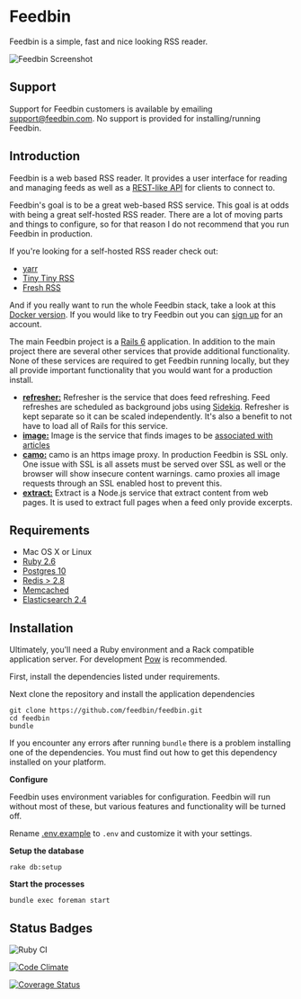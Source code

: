 Feedbin
=======

Feedbin is a simple, fast and nice looking RSS reader.

![Feedbin Screenshot](https://feedbin.github.io/files/feedbin-screenshot.jpeg)

Support
-------

Support for Feedbin customers is available by emailing [support@feedbin.com](mailto:support@feedbin.com). No support is provided for installing/running Feedbin. 

Introduction
------------

Feedbin is a web based RSS reader. It provides a user interface for reading and managing feeds as well as a [REST-like API](https://github.com/feedbin/feedbin-api) for clients to connect to.

Feedbin's goal is to be a great web-based RSS service. This goal is at odds with being a great self-hosted RSS reader. There are a lot of moving parts and things to configure, so for that reason I do not recommend that you run Feedbin in production.

If you're looking for a self-hosted RSS reader check out:

- [yarr](https://github.com/nkanaev/yarr)
- [Tiny Tiny RSS](https://tt-rss.org)
- [Fresh RSS](https://freshrss.org)

And if you really want to run the whole Feedbin stack, take a look at this [Docker version](https://github.com/angristan/feedbin-docker). If you would like to try Feedbin out you can [sign up](https://feedbin.com/) for an account.

The main Feedbin project is a [Rails 6](http://rubyonrails.org/) application. In addition to the main project there are several other services that provide additional functionality. None of these services are required to get Feedbin running locally, but they all provide important functionality that you would want for a production install.

 - [**refresher:**](https://github.com/feedbin/refresher)
   Refresher is the service that does feed refreshing. Feed refreshes are scheduled as background jobs using [Sidekiq](https://github.com/mperham/sidekiq). Refresher is kept separate so it can be scaled independently. It's also a benefit to not have to load all of Rails for this service.
 - [**image:**](https://github.com/feedbin/image)
   Image is the service that finds images to be [associated with articles](https://feedbin.com/blog/2015/10/22/image-previews/)
 - [**camo:**](https://github.com/atmos/camo)
   camo is an https image proxy. In production Feedbin is SSL only. One issue with SSL is all assets must be served over SSL as well or the browser will show insecure content warnings. camo proxies all image requests through an SSL enabled host to prevent this.
 - [**extract:**](https://github.com/feedbin/extract)
   Extract is a Node.js service that extract content from web pages. It is used to extract full pages when a feed only provide excerpts.

Requirements
------------

 - Mac OS X or Linux
 - [Ruby 2.6](http://www.ruby-lang.org/en/)
 - [Postgres 10](http://www.postgresql.org/)
 - [Redis > 2.8](http://redis.io/)
 - [Memcached](https://memcached.org/)
 - [Elasticsearch 2.4](https://www.elastic.co/downloads/past-releases/#elasticsearch)

Installation
-------------
Ultimately, you'll need a Ruby environment and a Rack compatible application server. For development [Pow](http://pow.cx/) is recommended.

First, install the dependencies listed under requirements.

Next clone the repository and install the application dependencies

    git clone https://github.com/feedbin/feedbin.git
    cd feedbin
    bundle

If you encounter any errors after running `bundle` there is a problem installing one of the dependencies. You must find out how to get this dependency installed on your platform.

**Configure**

Feedbin uses environment variables for configuration. Feedbin will run without most of these, but various features and functionality will be turned off.

Rename [.env.example](.env.example) to `.env` and customize it with your settings.

**Setup the database**

    rake db:setup

**Start the processes**

    bundle exec foreman start


Status Badges
-------------
![Ruby CI](https://github.com/feedbin/feedbin/workflows/Ruby%20CI/badge.svg)

[![Code Climate](https://codeclimate.com/github/feedbin/feedbin.svg)](https://codeclimate.com/github/feedbin/feedbin)

[![Coverage Status](https://coveralls.io/repos/github/feedbin/feedbin/badge.svg)](https://coveralls.io/github/feedbin/feedbin)
